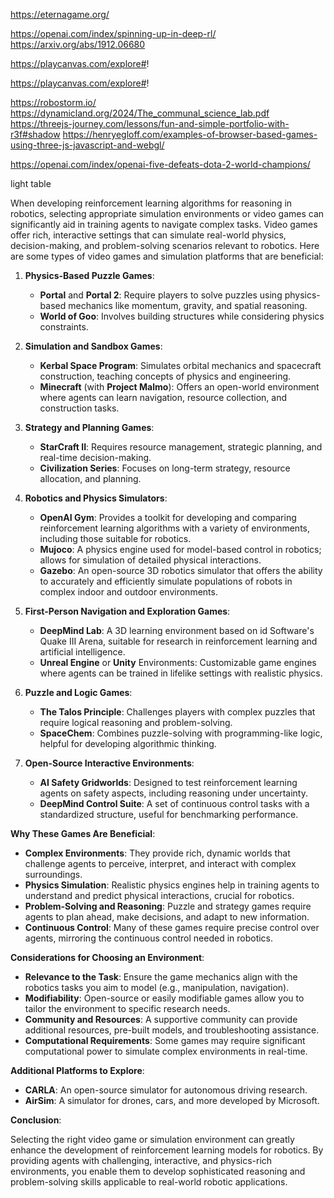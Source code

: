 


https://eternagame.org/

https://openai.com/index/spinning-up-in-deep-rl/
https://arxiv.org/abs/1912.06680

https://playcanvas.com/explore#!

https://playcanvas.com/explore#!

https://robostorm.io/
https://dynamicland.org/2024/The_communal_science_lab.pdf
https://threejs-journey.com/lessons/fun-and-simple-portfolio-with-r3f#shadow
https://henryegloff.com/examples-of-browser-based-games-using-three-js-javascript-and-webgl/

https://openai.com/index/openai-five-defeats-dota-2-world-champions/

light table 


When developing reinforcement learning algorithms for reasoning in robotics, selecting appropriate simulation environments or video games can significantly aid in training agents to navigate complex tasks. Video games offer rich, interactive settings that can simulate real-world physics, decision-making, and problem-solving scenarios relevant to robotics. Here are some types of video games and simulation platforms that are beneficial:

1. **Physics-Based Puzzle Games**:
   - **Portal** and **Portal 2**: Require players to solve puzzles using physics-based mechanics like momentum, gravity, and spatial reasoning.
   - **World of Goo**: Involves building structures while considering physics constraints.

2. **Simulation and Sandbox Games**:
   - **Kerbal Space Program**: Simulates orbital mechanics and spacecraft construction, teaching concepts of physics and engineering.
   - **Minecraft** (with **Project Malmo**): Offers an open-world environment where agents can learn navigation, resource collection, and construction tasks.

3. **Strategy and Planning Games**:
   - **StarCraft II**: Requires resource management, strategic planning, and real-time decision-making.
   - **Civilization Series**: Focuses on long-term strategy, resource allocation, and planning.

4. **Robotics and Physics Simulators**:
   - **OpenAI Gym**: Provides a toolkit for developing and comparing reinforcement learning algorithms with a variety of environments, including those suitable for robotics.
   - **Mujoco**: A physics engine used for model-based control in robotics; allows for simulation of detailed physical interactions.
   - **Gazebo**: An open-source 3D robotics simulator that offers the ability to accurately and efficiently simulate populations of robots in complex indoor and outdoor environments.

5. **First-Person Navigation and Exploration Games**:
   - **DeepMind Lab**: A 3D learning environment based on id Software's Quake III Arena, suitable for research in reinforcement learning and artificial intelligence.
   - **Unreal Engine** or **Unity** Environments: Customizable game engines where agents can be trained in lifelike settings with realistic physics.

6. **Puzzle and Logic Games**:
   - **The Talos Principle**: Challenges players with complex puzzles that require logical reasoning and problem-solving.
   - **SpaceChem**: Combines puzzle-solving with programming-like logic, helpful for developing algorithmic thinking.

7. **Open-Source Interactive Environments**:
   - **AI Safety Gridworlds**: Designed to test reinforcement learning agents on safety aspects, including reasoning under uncertainty.
   - **DeepMind Control Suite**: A set of continuous control tasks with a standardized structure, useful for benchmarking performance.

**Why These Games Are Beneficial**:

- **Complex Environments**: They provide rich, dynamic worlds that challenge agents to perceive, interpret, and interact with complex surroundings.
- **Physics Simulation**: Realistic physics engines help in training agents to understand and predict physical interactions, crucial for robotics.
- **Problem-Solving and Reasoning**: Puzzle and strategy games require agents to plan ahead, make decisions, and adapt to new information.
- **Continuous Control**: Many of these games require precise control over agents, mirroring the continuous control needed in robotics.

**Considerations for Choosing an Environment**:

- **Relevance to the Task**: Ensure the game mechanics align with the robotics tasks you aim to model (e.g., manipulation, navigation).
- **Modifiability**: Open-source or easily modifiable games allow you to tailor the environment to specific research needs.
- **Community and Resources**: A supportive community can provide additional resources, pre-built models, and troubleshooting assistance.
- **Computational Requirements**: Some games may require significant computational power to simulate complex environments in real-time.

**Additional Platforms to Explore**:

- **CARLA**: An open-source simulator for autonomous driving research.
- **AirSim**: A simulator for drones, cars, and more developed by Microsoft.

**Conclusion**:

Selecting the right video game or simulation environment can greatly enhance the development of reinforcement learning models for robotics. By providing agents with challenging, interactive, and physics-rich environments, you enable them to develop sophisticated reasoning and problem-solving skills applicable to real-world robotic applications.